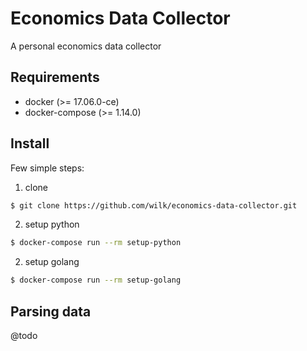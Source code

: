 # Economics Data Collector
A personal economics data collector

## Requirements

 - docker (>= 17.06.0-ce)
 - docker-compose (>= 1.14.0)

## Install
Few simple steps:

1. clone
```bash
$ git clone https://github.com/wilk/economics-data-collector.git
```

2. setup python
```bash
$ docker-compose run --rm setup-python
```

2. setup golang
```bash
$ docker-compose run --rm setup-golang
```

## Parsing data
@todo